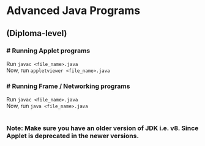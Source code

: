 # Advanced Java Programs
## (Diploma-level)

### # Running Applet programs
Run `javac <file_name>.java`
<br>
Now, run `appletviewer <file_name>.java`

### # Running Frame / Networking programs
Run `javac <file_name>.java`
<br>
Now, run `java <file_name>.java`
<br>
<br>
### **Note:** Make sure you have an older version of JDK i.e. v8. Since Applet is deprecated in the newer versions.
